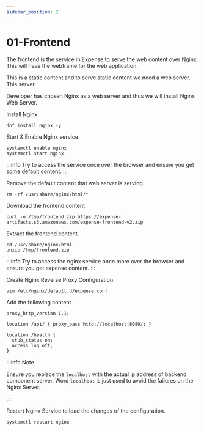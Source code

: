 ```yaml
---
sidebar_position: 2
---
```


# 01-Frontend

The frontend is the service in Expense to serve the web content over Nginx. This will have the webframe for the web application.

This is a static content and to serve static content we need a web server. This server

Developer has chosen Nginx as a web server and thus we will install Nginx Web Server. 

Install Nginx 
```shell
dnf install nginx -y 
```

Start & Enable Nginx service 
```shell
systemctl enable nginx 
systemctl start nginx 
```

:::info
Try to access the service once over the browser and ensure you get some default content.
:::


Remove the default content that web server is serving. 

```shell
rm -rf /usr/share/nginx/html/* 
```

Download the frontend content

```shell
curl -o /tmp/frontend.zip https://expense-artifacts.s3.amazonaws.com/expense-frontend-v2.zip 
```

Extract the frontend content.

```shell
cd /usr/share/nginx/html 
unzip /tmp/frontend.zip
```

:::info
Try to access the nginx service once more over the browser and ensure you get expense content.
:::

Create Nginx Reverse Proxy Configuration.

```shell 
vim /etc/nginx/default.d/expense.conf 
```

Add the following content 

```nginx configuration title=/etc/nginx/default.d/expense.conf 
proxy_http_version 1.1;

location /api/ { proxy_pass http://localhost:8080/; }

location /health {
  stub_status on;
  access_log off;
}
```

:::info Note

Ensure you replace the `localhost` with the actual ip address of backend component server. Word `localhost` is just used to avoid the failures on the Nginx Server.

:::


Restart Nginx Service to load the changes of the configuration.

```shell 
systemctl restart nginx 
```

